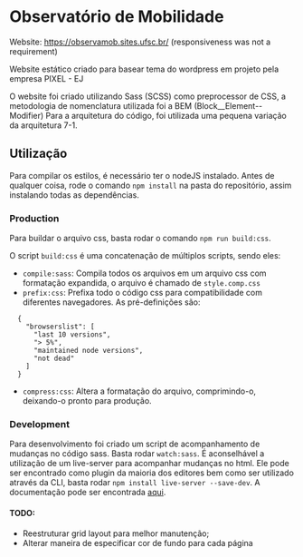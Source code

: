 # Observatório de Mobilidade

Website: https://observamob.sites.ufsc.br/ (responsiveness was not a requirement)

Website estático criado para basear tema do wordpress em projeto pela empresa PIXEL - EJ

O website foi criado utilizando Sass (SCSS) como preprocessor de CSS, a metodologia de nomenclatura utilizada foi a BEM (Block__Element--Modifier)
Para a arquitetura do código, foi utilizada uma pequena variação da arquitetura 7-1.

## Utilização

Para compilar os estilos, é necessário ter o nodeJS instalado. Antes de qualquer coisa, rode o comando `npm install` na pasta do repositório, assim instalando todas as dependências.

### Production

Para buildar o arquivo css, basta rodar o comando `npm run build:css`.

O script `build:css` é uma concatenação de múltiplos scripts, sendo eles:
  - `compile:sass`: Compila todos os arquivos em um arquivo css com formatação expandida, o arquivo é chamado de `style.comp.css`
  - `prefix:css`: Prefixa todo o código css para compatibilidade com diferentes navegadores. As pré-definições são:
  ```
    {
      "browserslist": [
        "last 10 versions",
        "> 5%",
        "maintained node versions",
        "not dead"
      ]
    }
  ```
  - `compress:css`: Altera a formatação do arquivo, comprimindo-o, deixando-o pronto para produção.

### Development

Para desenvolvimento foi criado um script de acompanhamento de mudanças no código sass. Basta rodar `watch:sass`.
É aconselhável a utilização de um live-server para acompanhar mudanças no html. Ele pode ser encontrado como plugin da maioria dos editores bem como ser utilizado através da CLI, basta rodar `npm install live-server --save-dev`. A documentação pode ser encontrada [aqui](https://www.npmjs.com/package/live-server).


#### TODO:
  - Reestruturar grid layout para melhor manutenção;
  - Alterar maneira de especificar cor de fundo para cada página
